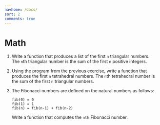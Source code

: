 ```yaml
---
navhome: /docs/
sort: 2
comments: true
---
```


#  Math

1.  Write a function that produces a list of the first `n`
    triangular numbers.  The `n`th triangular number is the sum
    of the first `n` positive integers.

1.  Using the program from the previous exercise, write a
    function that produces the first `n` tetrahedral numbers.
    The `n`th tetrahedral number is the sum of the first `n`
    triangular numbers.

1.  The Fibonacci numbers are defined on the natural numbers as
    follows:

    ```
    fib(0) = 0
    fib(1) = 1
    fib(n) = fib(n-1) + fib(n-2)
    ```

    Write a function that computes the `nth` Fibonacci number.
